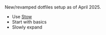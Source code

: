 New/revamped dotfiles setup as of April 2025.

- Use [Stow](https://www.gnu.org/software/stow/manual/stow.html)
- Start with basics
- Slowly expand

